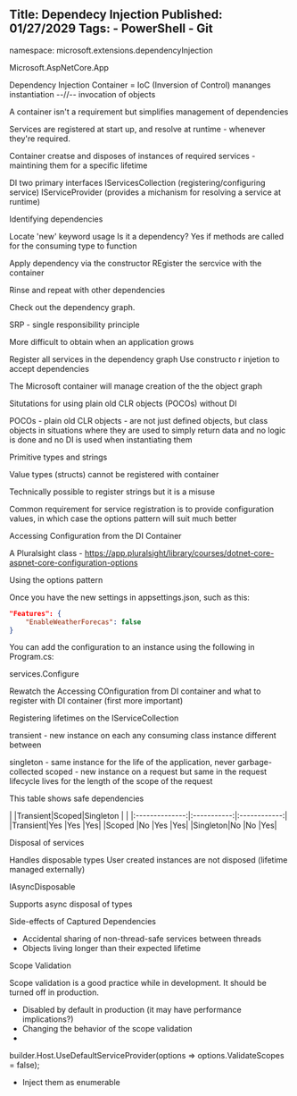 Title: Dependecy Injection
Published: 01/27/2029
Tags:
    - PowerShell
    - Git
---

namespace:
microsoft.extensions.dependencyInjection


Microsoft.AspNetCore.App

Dependency Injection Container = IoC (Inversion of Control)
mananges instantiation
--//-- invocation of objects

A container isn't a requirement but simplifies management of dependencies

Services are registered at start up, and resolve at runtime - whenever they're required.

Container creatse and disposes of instances of required services - maintining them for a specific lifetime

DI two primary interfaces
IServicesCollection (registering/configuring service)
IServiceProvider (provides a michanism for resolving a service at runtime)
 
Identifying dependencies

Locate 'new' keyword usage
Is it a dependency?
Yes if methods are called for the consuming type to function

Apply dependency via the constructor
REgister the sercvice with the container

Rinse and repeat with other dependencies


Check out the dependency graph.


SRP - single responsibility principle

More difficult to obtain when an application grows

Register all services in the dependency graph
Use constructo r injetion to accept dependencies

The Microsoft container will manage creation of the the object graph

Situtations for using plain old CLR objects (POCOs) without DI

POCOs - plain old CLR objects - are not just defined objects, but class objects in situations where they are used to simply return data and no logic is done and no DI is used when instantiating them

Primitive types and strings

Value types (structs) cannot be registered with container

Technically possible to register strings but it is a misuse

Common requirement for service registration is to provide configuration values, in which case the options pattern will suit much better

Accessing Configuration from the DI Container

A Pluralsight class - https://app.pluralsight/library/courses/dotnet-core-aspnet-core-configuration-options

Using the options pattern

Once you have the new settings in appsettings.json, such as this:

```json
"Features": {
    "EnableWeatherForecas": false
}
```

You can add the configuration to an instance using the following in Program.cs:

services.Configure<FeaturesConfiguration>

Rewatch the Accessing COnfiguration from DI container
and what to register with DI container (first more important)

Registering lifetimes on the IServiceCollection


transient - 
new instance on each any consuming class instance
different between 

singleton - same instance for the life of the application, never garbage-collected
scoped - 
new instance on a request but same in the request lifecycle
lives for the length of the scope of the request

This table shows safe dependencies

|         |Transient|Scoped|Singleton |
|         |:--------------:|:-----------:|:------------:|
|Transient|Yes            |Yes         |Yes|
|Scoped   |No             |Yes         |Yes|
|Singleton|No             |No          |Yes|

Disposal of services

Handles disposable types
User created instances are not disposed (lifetime managed externally)

IAsyncDisposable

Supports async disposal of types

Side-effects of Captured Dependencies
- Accidental sharing of non-thread-safe services between threads
- Objects living longer than their expected lifetime


Scope Validation

Scope validation is a good practice while in development.  It should be turned off in production.

- Disabled by default in production (it may have performance implications?)
- Changing the behavior of the scope validation
- 

builder.Host.UseDefaultServiceProvider(options => options.ValidateScopes = false);

- Inject them as enumerable 





































